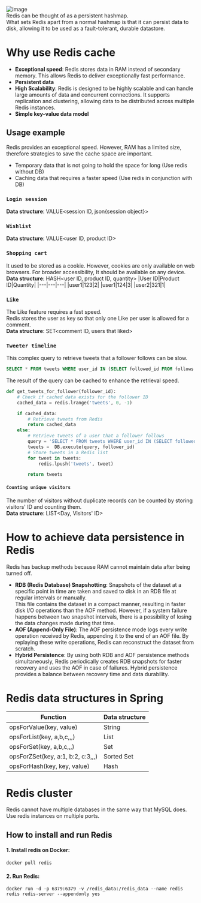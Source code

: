 ![image](https://github.com/vacu9708/Fundamental-knowledge/assets/67142421/6b101735-9618-4a29-af7c-f3dbf6f2473a)<br>
Redis can be thought of as a persistent hashmap.<br>
What sets Redis apart from a normal hashmap is that it can persist data to disk, allowing it to be used as a fault-tolerant, durable datastore.
# Why use Redis cache
- **Exceptional speed**: Redis stores data in RAM instead of secondary memory. This allows Redis to deliver exceptionally fast performance.
- **Persistent data**
- **High Scalability**: Redis is designed to be highly scalable and can handle large amounts of data and concurrent connections. It supports replication and clustering, allowing data to be distributed across multiple Redis instances.
- **Simple key-value data model**

## Usage example
Redis provides an exceptional speed. However, RAM has a limited size, therefore strategies to save the cache space are important.<br>
- Temporary data that is not going to hold the space for long (Use redis without DB)
- Caching data that requires a faster speed (Use redis in conjunction with DB)

### `Login session`
**Data structure**: VALUE<session ID, json{session object}>

### `Wishlist`
**Data structure**: VALUE<user ID, product ID>

### `Shopping cart`
It used to be stored as a cookie. However, cookies are only available on web browsers. For broader accessibility, It should be available on any device.<br>
**Data structure**: HASH<user ID, product ID, quantity>
|User ID|Product ID|Quantity|
|---|---|---|
|user1|123|2|
|user1|124|3|
|user2|321|1|

### `Like`
The Like feature requires a fast speed.<br>
Redis stores the user as key so that only one Like per user is allowed for a comment.<br>
**Data structure**: SET<comment ID, users that liked>

### `Tweeter timeline`
This complex query to retrieve tweets that a follower follows can be slow.
~~~sql
SELECT * FROM tweets WHERE user_id IN (SELECT followed_id FROM follows WHERE follower_id = "abc123");
~~~
The result of the query can be cached to enhance the retrieval speed.
~~~python
def get_tweets_for_follower(follower_id):
    # Check if cached data exists for the follower ID
    cached_data = redis.lrange('tweets', 0, -1)

    if cached_data:
        # Retrieve tweets from Redis
        return cached_data
    else:
        # Retrieve tweets of a user that a follower follows
        query = 'SELECT * FROM tweets WHERE user_id IN (SELECT followed_id FROM follows WHERE follower_id = %s)'
        tweets =  DB.execute(query, follower_id)
        # Store tweets in a Redis list
        for tweet in tweets:
            redis.lpush('tweets', tweet)

        return tweets
~~~

#### `Counting unique visitors`
The number of visitors without duplicate records can be counted by storing visitors' ID and counting them.<br>
**Data structure**: LIST<Day, Visitors' ID>

# How to achieve data persistence in Redis
Redis has backup methods because RAM cannot maintain data after being turned off.<br>

- **RDB (Redis Database) Snapshotting**: Snapshots of the dataset at a specific point in time are taken and saved to disk in an RDB file at regular intervals or manually.<br>
This file contains the dataset in a compact manner, resulting in faster disk I/O operations than the AOF method. However, if a system failure happens between two snapshot intervals, there is a possibility of losing the data changes made during that time.
- **AOF (Append-Only File)**: The AOF persistence mode logs every write operation received by Redis, appending it to the end of an AOF file. By replaying these write operations, Redis can reconstruct the dataset from scratch.
- **Hybrid Persistence**: By using both RDB and AOF persistence methods simultaneously, Redis periodically creates RDB snapshots for faster recovery and uses the AOF in case of failures. Hybrid persistence provides a balance between recovery time and data durability.

# Redis data structures in Spring
|Function|Data structure|
|---|---|
|opsForValue(key, value)|String|
|opsForList(key, a,b,c,,,)|List|
|opsForSet(key, a,b,c,,,)|Set|
|opsForZSet(key, a:1, b:2, c:3,,,)|Sorted Set|
|opsForHash(key, key, value)|Hash|

# Redis cluster
Redis cannot have multiple databases in the same way that MySQL does. Use redis instances on multiple ports.

## How to install and run Redis
#### 1. Install redis on Docker:<br>
~~~
docker pull redis
~~~
#### 2. Run Redis:
~~~
docker run -d -p 6379:6379 -v /redis_data:/redis_data --name redis redis redis-server --appendonly yes
~~~
